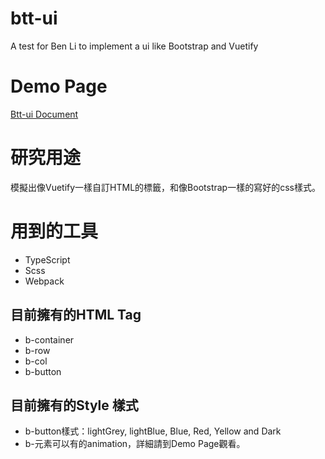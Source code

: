 # btt-ui

A test for Ben Li to implement a ui like Bootstrap and Vuetify

# Demo Page

[Btt-ui Document](https://ben890524.github.io/btt-ui/)

# 研究用途

模擬出像Vuetify一樣自訂HTML的標籤，和像Bootstrap一樣的寫好的css樣式。

# 用到的工具

- TypeScript
- Scss
- Webpack

## 目前擁有的HTML Tag

- b-container
- b-row
- b-col
- b-button

## 目前擁有的Style 樣式

- b-button樣式：lightGrey, lightBlue, Blue, Red, Yellow and Dark
- b-元素可以有的animation，詳細請到Demo Page觀看。